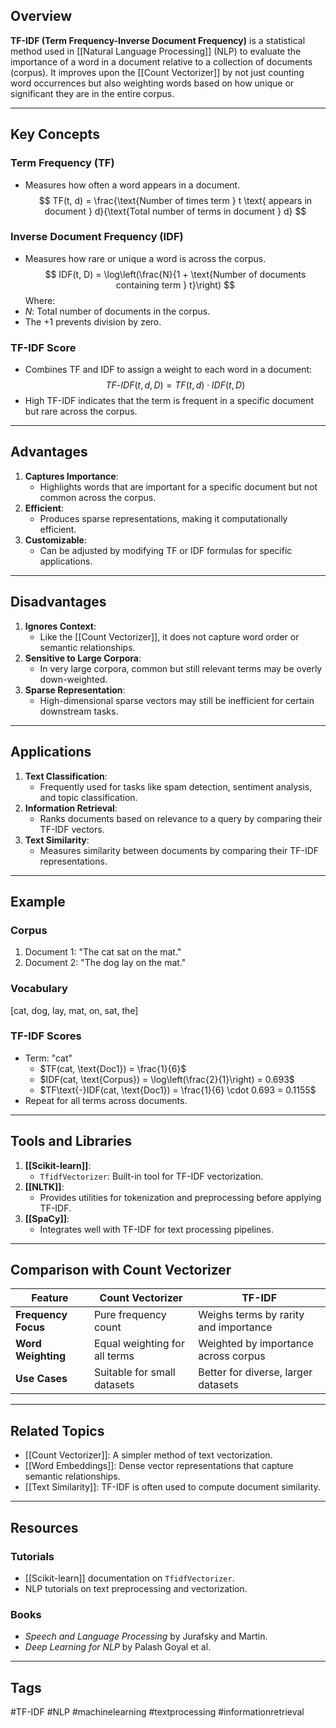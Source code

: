 ## Overview
**TF-IDF (Term Frequency-Inverse Document Frequency)** is a statistical method used in [[Natural Language Processing]] (NLP) to evaluate the importance of a word in a document relative to a collection of documents (corpus). It improves upon the [[Count Vectorizer]] by not just counting word occurrences but also weighting words based on how unique or significant they are in the entire corpus.

---

## Key Concepts

### Term Frequency (TF)
- Measures how often a word appears in a document.
$$
TF(t, d) = \frac{\text{Number of times term } t \text{ appears in document } d}{\text{Total number of terms in document } d}
$$

### Inverse Document Frequency (IDF)
- Measures how rare or unique a word is across the corpus.
$$
IDF(t, D) = \log\left(\frac{N}{1 + \text{Number of documents containing term } t}\right)
$$
Where:
- $N$: Total number of documents in the corpus.
- The $+1$ prevents division by zero.

### TF-IDF Score
- Combines TF and IDF to assign a weight to each word in a document:
$$
TF\text{-}IDF(t, d, D) = TF(t, d) \cdot IDF(t, D)
$$
- High TF-IDF indicates that the term is frequent in a specific document but rare across the corpus.

---

## Advantages

1. **Captures Importance**:
   - Highlights words that are important for a specific document but not common across the corpus.
2. **Efficient**:
   - Produces sparse representations, making it computationally efficient.
3. **Customizable**:
   - Can be adjusted by modifying TF or IDF formulas for specific applications.

---

## Disadvantages

1. **Ignores Context**:
   - Like the [[Count Vectorizer]], it does not capture word order or semantic relationships.
2. **Sensitive to Large Corpora**:
   - In very large corpora, common but still relevant terms may be overly down-weighted.
3. **Sparse Representation**:
   - High-dimensional sparse vectors may still be inefficient for certain downstream tasks.

---

## Applications

1. **Text Classification**:
   - Frequently used for tasks like spam detection, sentiment analysis, and topic classification.
2. **Information Retrieval**:
   - Ranks documents based on relevance to a query by comparing their TF-IDF vectors.
3. **Text Similarity**:
   - Measures similarity between documents by comparing their TF-IDF representations.

---

## Example

### Corpus
1. Document 1: "The cat sat on the mat."
2. Document 2: "The dog lay on the mat."

### Vocabulary
[cat, dog, lay, mat, on, sat, the]

### TF-IDF Scores
- Term: "cat"
  - $TF(cat, \text{Doc1}) = \frac{1}{6}$
  - $IDF(cat, \text{Corpus}) = \log\left(\frac{2}{1}\right) = 0.693$
  - $TF\text{-}IDF(cat, \text{Doc1}) = \frac{1}{6} \cdot 0.693 = 0.1155$
- Repeat for all terms across documents.

---

## Tools and Libraries

1. **[[Scikit-learn]]**:
   - `TfidfVectorizer`: Built-in tool for TF-IDF vectorization.
2. **[[NLTK]]**:
   - Provides utilities for tokenization and preprocessing before applying TF-IDF.
3. **[[SpaCy]]**:
   - Integrates well with TF-IDF for text processing pipelines.

---

## Comparison with Count Vectorizer

| Feature             | Count Vectorizer              | TF-IDF                                |
| ------------------- | ----------------------------- | ------------------------------------- |
| **Frequency Focus** | Pure frequency count          | Weighs terms by rarity and importance |
| **Word Weighting**  | Equal weighting for all terms | Weighted by importance across corpus  |
| **Use Cases**       | Suitable for small datasets   | Better for diverse, larger datasets   |

---

## Related Topics
- [[Count Vectorizer]]: A simpler method of text vectorization.
- [[Word Embeddings]]: Dense vector representations that capture semantic relationships.
- [[Text Similarity]]: TF-IDF is often used to compute document similarity.

---

## Resources

### Tutorials
- [[Scikit-learn]] documentation on `TfidfVectorizer`.
- NLP tutorials on text preprocessing and vectorization.

### Books
- *Speech and Language Processing* by Jurafsky and Martin.
- *Deep Learning for NLP* by Palash Goyal et al.

---

## Tags
#TF-IDF #NLP #machinelearning #textprocessing #informationretrieval